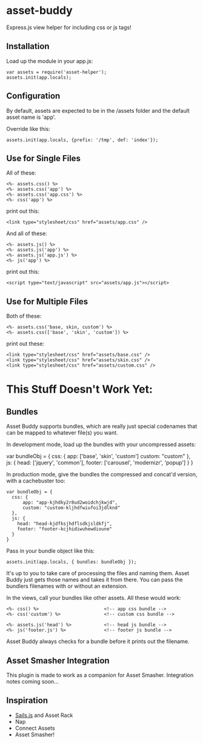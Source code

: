 asset-buddy
========

Express.js view helper for including css or js tags!


Installation
---

Load up the module in your app.js:

    var assets = require('asset-helper');
    assets.init(app.locals);

Configuration
---

By default, assets are expected to be in the /assets folder and the default asset name is 'app'.

Override like this:

    assets.init(app.locals, {prefix: '/tmp', def: 'index'});
    

Use for Single Files
---

All of these:

    <%- assets.css() %>
    <%- assets.css('app') %>
    <%- assets.css('app.css') %>
    <%- css('app') %>
    
print out this:

    <link type="stylesheet/css" href="assets/app.css" />    

And all of these:

    <%- assets.js() %>
    <%- assets.js('app') %>
    <%- assets.js('app.js') %>
    <%- js('app') %>

print out this:

    <script type="text/javascript" src="assets/app.js"></script>
    

Use for Multiple Files
---

Both of these:

    <%- assets.css('base, skin, custom') %>
    <%- assets.css(['base', 'skin', 'custom']) %>

print out these:

    <link type="stylesheet/css" href="assets/base.css" />
    <link type="stylesheet/css" href="assets/skin.css" />
    <link type="stylesheet/css" href="assets/custom.css" />  
    
    
This Stuff Doesn't Work Yet:
===    
    
Bundles
---

Asset Buddy supports bundles, which are really just special codenames that can be mapped to whatever file(s) you want.

In development mode, load up the bundles with your uncompressed assets:

  var bundleObj = {
    css: {
      app: ['base', 'skin', 'custom']
      custom: "custom"
    },  
    js: {
      head: ['jquery', 'common'], 
      footer: ['carousel', 'modernizr', 'popup']
    }
  }
  
In production mode, give the bundles the compressed and concat'd version, with a cachebuster too:

    var bundleObj = {
      css: {
    	  app: "app-kjhdky2r8ud2woidchjkwjd",
    	  custom: "custom-kljhdfwiufoi3jdlknd"
      },  
      js: {
        head: "head-kjdfksjhdflsdkjsldkfj", 
        footer: "footer-kcjhidiwuhewdioune"
      }
    }
     
Pass in your bundle object like this:

    assets.init(app.locals, { bundles: bundleObj });	
	
It's up to you to take care of processing the files and naming them. Asset Buddy just gets those names and takes it from there. You can pass the bundlers filenames with or without an extension.      

In the views, call your bundles like other assets. All these would work:

    <%- css() %>						<!-- app css bundle -->
    <%- css('custom') %>				<!-- custom css bundle -->
    	
    <%- assets.js('head') %>			<!-- head js bundle -->
    <%- js('footer.js') %>				<!-- footer js bundle -->
        
Asset Buddy always checks for a bundle before it prints out the filename.      
  
           
Asset Smasher Integration
---

This plugin is made to work as a companion for Asset Smasher. Integration notes coming soon...

           
Inspiration
---

- [Sails.js](http://sails.js) and Asset Rack
- Nap
- Connect Assets
- Asset Smasher!          